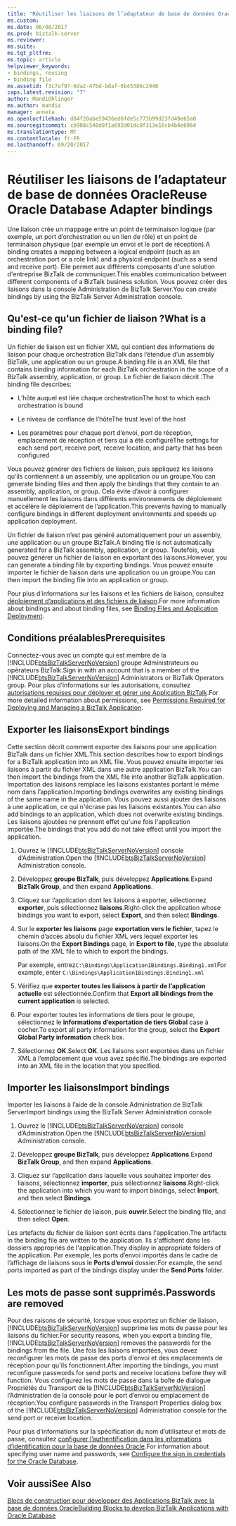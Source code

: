 ```yaml
---
title: "Réutiliser les liaisons de l’adaptateur de base de données Oracle | Documents Microsoft"
ms.custom: 
ms.date: 06/08/2017
ms.prod: biztalk-server
ms.reviewer: 
ms.suite: 
ms.tgt_pltfrm: 
ms.topic: article
helpviewer_keywords:
- bindings, reusing
- binding file
ms.assetid: f3c7af97-6da2-47bd-bdaf-6b45386c2940
caps.latest.revision: "7"
author: MandiOhlinger
ms.author: mandia
manager: anneta
ms.openlocfilehash: d84f20abe59436ed6fde5c773b99d23fd49e65a0
ms.sourcegitcommit: cb908c540d8f1a692d01dc8f313e16cb4b4e696d
ms.translationtype: MT
ms.contentlocale: fr-FR
ms.lasthandoff: 09/20/2017
---
```

# <a name="reuse-oracle-database-adapter-bindings"></a><span data-ttu-id="b2614-102">Réutiliser les liaisons de l’adaptateur de base de données Oracle</span><span class="sxs-lookup"><span data-stu-id="b2614-102">Reuse Oracle Database Adapter bindings</span></span>
<span data-ttu-id="b2614-103">Une liaison crée un mappage entre un point de terminaison logique (par exemple, un port d’orchestration ou un lien de rôle) et un point de terminaison physique (par exemple un envoi et le port de réception).</span><span class="sxs-lookup"><span data-stu-id="b2614-103">A binding creates a mapping between a logical endpoint (such as an orchestration port or a role link) and a physical endpoint (such as a send and receive port).</span></span> <span data-ttu-id="b2614-104">Elle permet aux différents composants d'une solution d'entreprise BizTalk de communiquer.</span><span class="sxs-lookup"><span data-stu-id="b2614-104">This enables communication between different components of a BizTalk business solution.</span></span> <span data-ttu-id="b2614-105">Vous pouvez créer des liaisons dans la console Administration de BizTalk Server.</span><span class="sxs-lookup"><span data-stu-id="b2614-105">You can create bindings by using the BizTalk Server Administration console.</span></span>  
  
## <a name="what-is-a-binding-file"></a><span data-ttu-id="b2614-106">Qu'est-ce qu'un fichier de liaison ?</span><span class="sxs-lookup"><span data-stu-id="b2614-106">What is a binding file?</span></span>  
 <span data-ttu-id="b2614-107">Un fichier de liaison est un fichier XML qui contient des informations de liaison pour chaque orchestration BizTalk dans l’étendue d’un assembly BizTalk, une application ou un groupe.</span><span class="sxs-lookup"><span data-stu-id="b2614-107">A binding file is an XML file that contains binding information for each BizTalk orchestration in the scope of a BizTalk assembly, application, or group.</span></span> <span data-ttu-id="b2614-108">Le fichier de liaison décrit :</span><span class="sxs-lookup"><span data-stu-id="b2614-108">The binding file describes:</span></span>  
  
-   <span data-ttu-id="b2614-109">L’hôte auquel est liée chaque orchestration</span><span class="sxs-lookup"><span data-stu-id="b2614-109">The host to which each orchestration is bound</span></span>
  
-   <span data-ttu-id="b2614-110">Le niveau de confiance de l’hôte</span><span class="sxs-lookup"><span data-stu-id="b2614-110">The trust level of the host</span></span>
  
-   <span data-ttu-id="b2614-111">Les paramètres pour chaque port d’envoi, port de réception, emplacement de réception et tiers qui a été configuré</span><span class="sxs-lookup"><span data-stu-id="b2614-111">The settings for each send port, receive port, receive location, and party that has been configured</span></span>
  
 <span data-ttu-id="b2614-112">Vous pouvez générer des fichiers de liaison, puis appliquez les liaisons qu’ils contiennent à un assembly, une application ou un groupe.</span><span class="sxs-lookup"><span data-stu-id="b2614-112">You can generate binding files and then apply the bindings that they contain to an assembly, application, or group.</span></span> <span data-ttu-id="b2614-113">Cela évite d’avoir à configurer manuellement les liaisons dans différents environnements de déploiement et accélère le déploiement de l’application.</span><span class="sxs-lookup"><span data-stu-id="b2614-113">This prevents having to manually configure bindings in different deployment environments and speeds up application deployment.</span></span>  
  
 <span data-ttu-id="b2614-114">Un fichier de liaison n’est pas généré automatiquement pour un assembly, une application ou un groupe BizTalk.</span><span class="sxs-lookup"><span data-stu-id="b2614-114">A binding file is not automatically generated for a BizTalk assembly, application, or group.</span></span> <span data-ttu-id="b2614-115">Toutefois, vous pouvez générer un fichier de liaison en exportant des liaisons.</span><span class="sxs-lookup"><span data-stu-id="b2614-115">However, you can generate a binding file by exporting bindings.</span></span> <span data-ttu-id="b2614-116">Vous pouvez ensuite importer le fichier de liaison dans une application ou un groupe.</span><span class="sxs-lookup"><span data-stu-id="b2614-116">You can then import the binding file into an application or group.</span></span>  
  
 <span data-ttu-id="b2614-117">Pour plus d’informations sur les liaisons et les fichiers de liaison, consultez [déploiement d’applications et des fichiers de liaison](../../core/binding-files-and-application-deployment.md).</span><span class="sxs-lookup"><span data-stu-id="b2614-117">For more information about bindings and about binding files, see [Binding Files and Application Deployment](../../core/binding-files-and-application-deployment.md).</span></span>

## <a name="prerequisites"></a><span data-ttu-id="b2614-118">Conditions préalables</span><span class="sxs-lookup"><span data-stu-id="b2614-118">Prerequisites</span></span>  
<span data-ttu-id="b2614-119">Connectez-vous avec un compte qui est membre de la [!INCLUDE[btsBizTalkServerNoVersion](../../includes/btsbiztalkservernoversion-md.md)] groupe Administrateurs ou opérateurs BizTalk.</span><span class="sxs-lookup"><span data-stu-id="b2614-119">Sign in with an account that is a member of the [!INCLUDE[btsBizTalkServerNoVersion](../../includes/btsbiztalkservernoversion-md.md)] Administrators or BizTalk Operators group.</span></span> <span data-ttu-id="b2614-120">Pour plus d’informations sur les autorisations, consultez [autorisations requises pour déployer et gérer une Application BizTalk](../../core/permissions-required-for-deploying-and-managing-a-biztalk-application.md).</span><span class="sxs-lookup"><span data-stu-id="b2614-120">For more detailed information about permissions, see [Permissions Required for Deploying and Managing a BizTalk Application](../../core/permissions-required-for-deploying-and-managing-a-biztalk-application.md).</span></span>

 
## <a name="export-bindings"></a><span data-ttu-id="b2614-121">Exporter les liaisons</span><span class="sxs-lookup"><span data-stu-id="b2614-121">Export bindings</span></span>
<span data-ttu-id="b2614-122">Cette section décrit comment exporter des liaisons pour une application BizTalk dans un fichier XML.</span><span class="sxs-lookup"><span data-stu-id="b2614-122">This section describes how to export bindings for a BizTalk application into an XML file.</span></span> <span data-ttu-id="b2614-123">Vous pouvez ensuite importer les liaisons à partir du fichier XML dans une autre application BizTalk.</span><span class="sxs-lookup"><span data-stu-id="b2614-123">You can then import the bindings from the XML file into another BizTalk application.</span></span> <span data-ttu-id="b2614-124">Importation des liaisons remplace les liaisons existantes portant le même nom dans l’application.</span><span class="sxs-lookup"><span data-stu-id="b2614-124">Importing bindings overwrites any existing bindings of the same name in the application.</span></span> <span data-ttu-id="b2614-125">Vous pouvez aussi ajouter des liaisons à une application, ce qui n'écrase pas les liaisons existantes.</span><span class="sxs-lookup"><span data-stu-id="b2614-125">You can also add bindings to an application, which does not overwrite existing bindings.</span></span> <span data-ttu-id="b2614-126">Les liaisons ajoutées ne prennent effet qu'une fois l'application importée.</span><span class="sxs-lookup"><span data-stu-id="b2614-126">The bindings that you add do not take effect until you import the application.</span></span>  
  
1.  <span data-ttu-id="b2614-127">Ouvrez le [!INCLUDE[btsBizTalkServerNoVersion](../../includes/btsbiztalkservernoversion-md.md)] console d’Administration.</span><span class="sxs-lookup"><span data-stu-id="b2614-127">Open the [!INCLUDE[btsBizTalkServerNoVersion](../../includes/btsbiztalkservernoversion-md.md)] Administration console.</span></span>  
  
2.  <span data-ttu-id="b2614-128">Développez **groupe BizTalk**, puis développez **Applications**.</span><span class="sxs-lookup"><span data-stu-id="b2614-128">Expand **BizTalk Group**, and then expand **Applications**.</span></span>  
  
3.  <span data-ttu-id="b2614-129">Cliquez sur l’application dont les liaisons à exporter, sélectionnez **exporter**, puis sélectionnez **liaisons**.</span><span class="sxs-lookup"><span data-stu-id="b2614-129">Right-click the application whose bindings you want to export, select **Export**, and then select **Bindings**.</span></span>  
  
4.  <span data-ttu-id="b2614-130">Sur le **exporter les liaisons** page **exportation vers le fichier**, tapez le chemin d’accès absolu du fichier XML vers lequel exporter les liaisons.</span><span class="sxs-lookup"><span data-stu-id="b2614-130">On the **Export Bindings** page, in **Export to file**, type the absolute path of the XML file to which to export the bindings.</span></span>  
  
     <span data-ttu-id="b2614-131">Par exemple, entrez`C:\Bindings\Application1Bindings.Binding1.xml`</span><span class="sxs-lookup"><span data-stu-id="b2614-131">For example, enter `C:\Bindings\Application1Bindings.Binding1.xml`</span></span>  
  
5.  <span data-ttu-id="b2614-132">Vérifiez que **exporter toutes les liaisons à partir de l’application actuelle** est sélectionnée.</span><span class="sxs-lookup"><span data-stu-id="b2614-132">Confirm that **Export all bindings from the current application** is selected.</span></span>  
  
6.  <span data-ttu-id="b2614-133">Pour exporter toutes les informations de tiers pour le groupe, sélectionnez le **informations d’exportation de tiers Global** case à cocher.</span><span class="sxs-lookup"><span data-stu-id="b2614-133">To export all party information for the group, select the **Export Global Party information** check box.</span></span>  
  
7.  <span data-ttu-id="b2614-134">Sélectionnez **OK**.</span><span class="sxs-lookup"><span data-stu-id="b2614-134">Select **OK**.</span></span> <span data-ttu-id="b2614-135">Les liaisons sont exportées dans un fichier XML à l’emplacement que vous avez spécifié.</span><span class="sxs-lookup"><span data-stu-id="b2614-135">The bindings are exported into an XML file in the location that you specified.</span></span>  

## <a name="import-bindings"></a><span data-ttu-id="b2614-136">Importer les liaisons</span><span class="sxs-lookup"><span data-stu-id="b2614-136">Import bindings</span></span>
<span data-ttu-id="b2614-137">Importer les liaisons à l’aide de la console Administration de BizTalk Server</span><span class="sxs-lookup"><span data-stu-id="b2614-137">Import bindings using the BizTalk Server Administration console</span></span>  
  
1.  <span data-ttu-id="b2614-138">Ouvrez le [!INCLUDE[btsBizTalkServerNoVersion](../../includes/btsbiztalkservernoversion-md.md)] console d’Administration.</span><span class="sxs-lookup"><span data-stu-id="b2614-138">Open the [!INCLUDE[btsBizTalkServerNoVersion](../../includes/btsbiztalkservernoversion-md.md)] Administration console.</span></span>  
  
2.  <span data-ttu-id="b2614-139">Développez **groupe BizTalk**, puis développez **Applications**.</span><span class="sxs-lookup"><span data-stu-id="b2614-139">Expand **BizTalk Group**, and then expand **Applications**.</span></span>  
  
3.  <span data-ttu-id="b2614-140">Cliquez sur l’application dans laquelle vous souhaitez importer des liaisons, sélectionnez **importer**, puis sélectionnez **liaisons**.</span><span class="sxs-lookup"><span data-stu-id="b2614-140">Right-click the application into which you want to import bindings, select **Import**, and then select **Bindings**.</span></span>  
  
4.  <span data-ttu-id="b2614-141">Sélectionnez le fichier de liaison, puis **ouvrir**.</span><span class="sxs-lookup"><span data-stu-id="b2614-141">Select the binding file, and then select **Open**.</span></span>  
  
<span data-ttu-id="b2614-142">Les artefacts du fichier de liaison sont écrits dans l'application.</span><span class="sxs-lookup"><span data-stu-id="b2614-142">The artifacts in the binding file are written to the application.</span></span> <span data-ttu-id="b2614-143">Ils s'affichent dans les dossiers appropriés de l'application.</span><span class="sxs-lookup"><span data-stu-id="b2614-143">They display in appropriate folders of the application.</span></span> <span data-ttu-id="b2614-144">Par exemple, les ports d’envoi importés dans le cadre de l’affichage de liaisons sous le **Ports d’envoi** dossier.</span><span class="sxs-lookup"><span data-stu-id="b2614-144">For example, the send ports imported as part of the bindings display under the **Send Ports** folder.</span></span>  

## <a name="passwords-are-removed"></a><span data-ttu-id="b2614-145">Les mots de passe sont supprimés.</span><span class="sxs-lookup"><span data-stu-id="b2614-145">Passwords are removed</span></span>  
<span data-ttu-id="b2614-146">Pour des raisons de sécurité, lorsque vous exportez un fichier de liaison, [!INCLUDE[btsBizTalkServerNoVersion](../../includes/btsbiztalkservernoversion-md.md)] supprime les mots de passe pour les liaisons du fichier.</span><span class="sxs-lookup"><span data-stu-id="b2614-146">For security reasons, when you export a binding file, [!INCLUDE[btsBizTalkServerNoVersion](../../includes/btsbiztalkservernoversion-md.md)] removes the passwords for the bindings from the file.</span></span> <span data-ttu-id="b2614-147">Une fois les liaisons importées, vous devez reconfigurer les mots de passe des ports d'envoi et des emplacements de réception pour qu'ils fonctionnent.</span><span class="sxs-lookup"><span data-stu-id="b2614-147">After importing the bindings, you must reconfigure passwords for send ports and receive locations before they will function.</span></span> <span data-ttu-id="b2614-148">Vous configurez les mots de passe dans la boîte de dialogue Propriétés du Transport de la [!INCLUDE[btsBizTalkServerNoVersion](../../includes/btsbiztalkservernoversion-md.md)] l’Administration de la console pour le port d’envoi ou emplacement de réception.</span><span class="sxs-lookup"><span data-stu-id="b2614-148">You configure passwords in the Transport Properties dialog box of the [!INCLUDE[btsBizTalkServerNoVersion](../../includes/btsbiztalkservernoversion-md.md)] Administration console for the send port or receive location.</span></span> 

<span data-ttu-id="b2614-149">Pour plus d’informations sur la spécification du nom d’utilisateur et mots de passe, consultez [configurer l’authentification dans les informations d’identification pour la base de données Oracle](../../adapters-and-accelerators/adapter-oracle-database/configure-the-sign-in-credentials-for-the-oracle-database.md).</span><span class="sxs-lookup"><span data-stu-id="b2614-149">For information about specifying user name and passwords, see [Configure the sign in credentials for the Oracle Database](../../adapters-and-accelerators/adapter-oracle-database/configure-the-sign-in-credentials-for-the-oracle-database.md).</span></span>  
  
## <a name="see-also"></a><span data-ttu-id="b2614-150">Voir aussi</span><span class="sxs-lookup"><span data-stu-id="b2614-150">See Also</span></span>  
[<span data-ttu-id="b2614-151">Blocs de construction pour développer des Applications BizTalk avec la base de données Oracle</span><span class="sxs-lookup"><span data-stu-id="b2614-151">Building Blocks to develop BizTalk Applications with Oracle Database</span></span>](../../adapters-and-accelerators/adapter-oracle-database/building-blocks-to-develop-biztalk-applications-with-oracle-database.md)